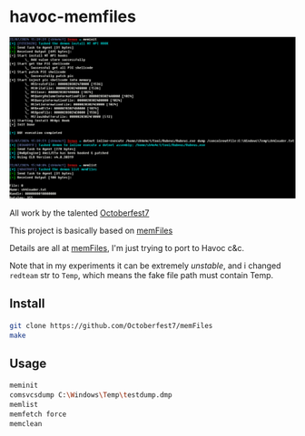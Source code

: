 

# havoc-memfiles

<p align="center">
<img src="https://raw.githubusercontent.com/Sh4N4C1/gitbook/main/images/memfiles1.png" alt="memfiles">
</p>

All work by the talented [Octoberfest7](https://github.com/Octoberfest7)

This project is basically based on [memFiles](https://github.com/Octoberfest7/memFiles)

Details are all at [memFiles](https://github.com/Octoberfest7/memFiles), I'm just trying to port to Havoc c&c.

Note that in my experiments it can be extremely *unstable*, and i changed `redteam` str to `Temp`, which means the fake file path must contain Temp.

## Install

```bash
git clone https://github.com/Octoberfest7/memFiles
make
```

## Usage

```bash
meminit
comsvcsdump C:\Windows\Temp\testdump.dmp
memlist
memfetch force
memclean
```
